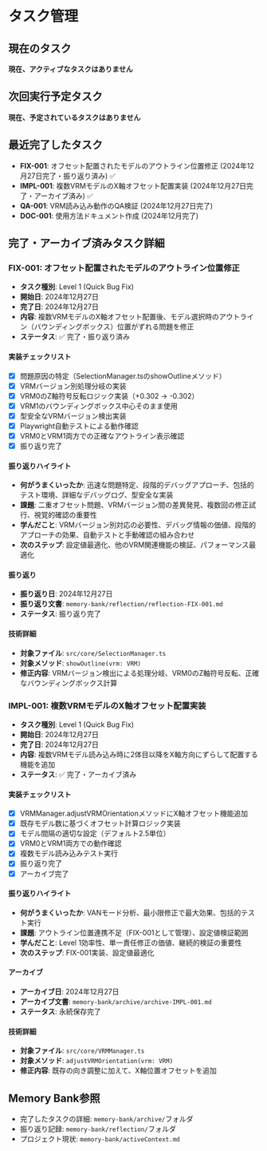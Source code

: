 # タスク管理

## 現在のタスク
**現在、アクティブなタスクはありません**

## 次回実行予定タスク
**現在、予定されているタスクはありません**

## 最近完了したタスク
- **FIX-001**: オフセット配置されたモデルのアウトライン位置修正 (2024年12月27日完了・振り返り済み) ✅
- **IMPL-001**: 複数VRMモデルのX軸オフセット配置実装 (2024年12月27日完了・アーカイブ済み) ✅
- **QA-001**: VRM読み込み動作のQA検証 (2024年12月27日完了)
- **DOC-001**: 使用方法ドキュメント作成 (2024年12月完了)

## 完了・アーカイブ済みタスク詳細

### FIX-001: オフセット配置されたモデルのアウトライン位置修正
- **タスク種別**: Level 1 (Quick Bug Fix)
- **開始日**: 2024年12月27日
- **完了日**: 2024年12月27日
- **内容**: 複数VRMモデルのX軸オフセット配置後、モデル選択時のアウトライン（バウンディングボックス）位置がずれる問題を修正
- **ステータス**: ✅ 完了・振り返り済み

#### 実装チェックリスト
- [x] 問題原因の特定（SelectionManager.tsのshowOutlineメソッド）
- [x] VRMバージョン別処理分岐の実装
- [x] VRM0のZ軸符号反転ロジック実装（+0.302 → -0.302）
- [x] VRM1のバウンディングボックス中心そのまま使用
- [x] 型安全なVRMバージョン検出実装
- [x] Playwright自動テストによる動作確認
- [x] VRM0とVRM1両方での正確なアウトライン表示確認
- [x] 振り返り完了

#### 振り返りハイライト
- **何がうまくいったか**: 迅速な問題特定、段階的デバッグアプローチ、包括的テスト環境、詳細なデバッグログ、型安全な実装
- **課題**: 二重オフセット問題、VRMバージョン間の差異発見、複数回の修正試行、視覚的確認の重要性
- **学んだこと**: VRMバージョン別対応の必要性、デバッグ情報の価値、段階的アプローチの効果、自動テストと手動確認の組み合わせ
- **次のステップ**: 設定値最適化、他のVRM関連機能の検証、パフォーマンス最適化

#### 振り返り
- **振り返り日**: 2024年12月27日
- **振り返り文書**: `memory-bank/reflection/reflection-FIX-001.md`
- **ステータス**: 振り返り完了

#### 技術詳細
- **対象ファイル**: `src/core/SelectionManager.ts`
- **対象メソッド**: `showOutline(vrm: VRM)`
- **修正内容**: VRMバージョン検出による処理分岐、VRM0のZ軸符号反転、正確なバウンディングボックス計算

### IMPL-001: 複数VRMモデルのX軸オフセット配置実装
- **タスク種別**: Level 1 (Quick Bug Fix)
- **開始日**: 2024年12月27日
- **完了日**: 2024年12月27日
- **内容**: 複数VRMモデル読み込み時に2体目以降をX軸方向にずらして配置する機能を追加
- **ステータス**: ✅ 完了・アーカイブ済み

#### 実装チェックリスト
- [x] VRMManager.adjustVRMOrientationメソッドにX軸オフセット機能追加
- [x] 既存モデル数に基づくオフセット計算ロジック実装
- [x] モデル間隔の適切な設定（デフォルト2.5単位）
- [x] VRM0とVRM1両方での動作確認
- [x] 複数モデル読み込みテスト実行
- [x] 振り返り完了
- [x] アーカイブ完了

#### 振り返りハイライト
- **何がうまくいったか**: VANモード分析、最小限修正で最大効果、包括的テスト実行
- **課題**: アウトライン位置連携不足（FIX-001として管理）、設定値検証範囲
- **学んだこと**: Level 1効率性、単一責任修正の価値、継続的検証の重要性
- **次のステップ**: FIX-001実装、設定値最適化

#### アーカイブ
- **アーカイブ日**: 2024年12月27日
- **アーカイブ文書**: `memory-bank/archive/archive-IMPL-001.md`
- **ステータス**: 永続保存完了

#### 技術詳細
- **対象ファイル**: `src/core/VRMManager.ts`
- **対象メソッド**: `adjustVRMOrientation(vrm: VRM)`
- **修正内容**: 既存の向き調整に加えて、X軸位置オフセットを追加

## Memory Bank参照
- 完了したタスクの詳細: `memory-bank/archive/`フォルダ
- 振り返り記録: `memory-bank/reflection/`フォルダ
- プロジェクト現状: `memory-bank/activeContext.md` 